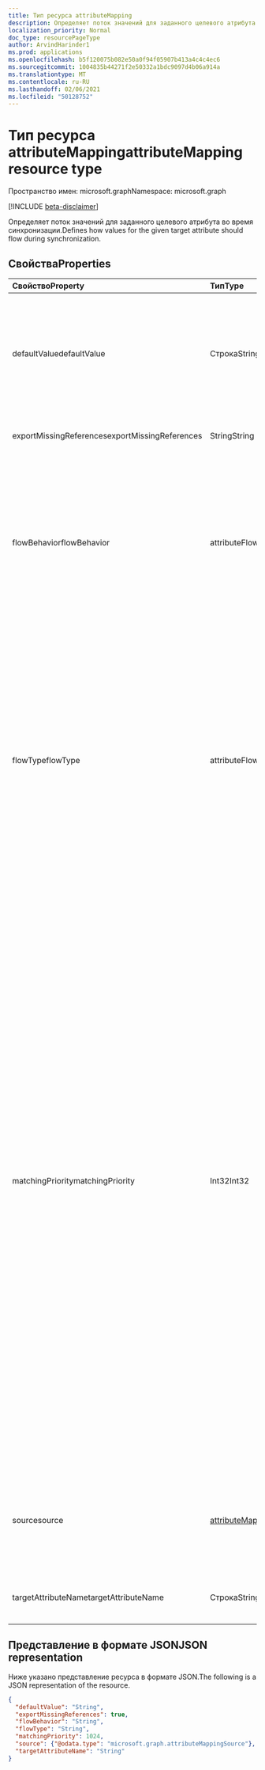 ```yaml
---
title: Тип ресурса attributeMapping
description: Определяет поток значений для заданного целевого атрибута во время синхронизации.
localization_priority: Normal
doc_type: resourcePageType
author: ArvindHarinder1
ms.prod: applications
ms.openlocfilehash: b5f120075b082e50a0f94f05907b413a4c4c4ec6
ms.sourcegitcommit: 1004835b44271f2e50332a1bdc9097d4b06a914a
ms.translationtype: MT
ms.contentlocale: ru-RU
ms.lasthandoff: 02/06/2021
ms.locfileid: "50128752"
---
```

# <a name="attributemapping-resource-type"></a><span data-ttu-id="9a2bc-103">Тип ресурса attributeMapping</span><span class="sxs-lookup"><span data-stu-id="9a2bc-103">attributeMapping resource type</span></span>

<span data-ttu-id="9a2bc-104">Пространство имен: microsoft.graph</span><span class="sxs-lookup"><span data-stu-id="9a2bc-104">Namespace: microsoft.graph</span></span>

[!INCLUDE [beta-disclaimer](../../includes/beta-disclaimer.md)]

<span data-ttu-id="9a2bc-105">Определяет поток значений для заданного целевого атрибута во время синхронизации.</span><span class="sxs-lookup"><span data-stu-id="9a2bc-105">Defines how values for the given target attribute should flow during synchronization.</span></span>

## <a name="properties"></a><span data-ttu-id="9a2bc-106">Свойства</span><span class="sxs-lookup"><span data-stu-id="9a2bc-106">Properties</span></span>

| <span data-ttu-id="9a2bc-107">Свойство</span><span class="sxs-lookup"><span data-stu-id="9a2bc-107">Property</span></span>                  | <span data-ttu-id="9a2bc-108">Тип</span><span class="sxs-lookup"><span data-stu-id="9a2bc-108">Type</span></span>                      | <span data-ttu-id="9a2bc-109">Описание</span><span class="sxs-lookup"><span data-stu-id="9a2bc-109">Description</span></span>    |
|:--------------------------|:--------------------------|:---------------|
|<span data-ttu-id="9a2bc-110">defaultValue</span><span class="sxs-lookup"><span data-stu-id="9a2bc-110">defaultValue</span></span>               | <span data-ttu-id="9a2bc-111">Строка</span><span class="sxs-lookup"><span data-stu-id="9a2bc-111">String</span></span>                    |<span data-ttu-id="9a2bc-112">Значение по умолчанию, используемее в случае, если свойство источника было оценено как  `null` .</span><span class="sxs-lookup"><span data-stu-id="9a2bc-112">Default value to be used in case the **source** property was evaluated to `null`.</span></span> <span data-ttu-id="9a2bc-113">Необязательный параметр.</span><span class="sxs-lookup"><span data-stu-id="9a2bc-113">Optional.</span></span>|
|<span data-ttu-id="9a2bc-114">exportMissingReferences</span><span class="sxs-lookup"><span data-stu-id="9a2bc-114">exportMissingReferences</span></span>    |<span data-ttu-id="9a2bc-115">String</span><span class="sxs-lookup"><span data-stu-id="9a2bc-115">String</span></span>                     |<span data-ttu-id="9a2bc-116">Только для внутреннего использования.</span><span class="sxs-lookup"><span data-stu-id="9a2bc-116">For internal use only.</span></span>|
|<span data-ttu-id="9a2bc-117">flowBehavior</span><span class="sxs-lookup"><span data-stu-id="9a2bc-117">flowBehavior</span></span>               |<span data-ttu-id="9a2bc-118">attributeFlowBehavior</span><span class="sxs-lookup"><span data-stu-id="9a2bc-118">attributeFlowBehavior</span></span>      |<span data-ttu-id="9a2bc-119">Определяет, когда этот атрибут должен экспортироваться в целевой каталог.</span><span class="sxs-lookup"><span data-stu-id="9a2bc-119">Defines when this attribute should be exported to the target directory.</span></span> <span data-ttu-id="9a2bc-120">Возможные значения: `FlowWhenChanged` и `FlowAlways` .</span><span class="sxs-lookup"><span data-stu-id="9a2bc-120">Possible values are: `FlowWhenChanged` and `FlowAlways`.</span></span> <span data-ttu-id="9a2bc-121">Значение по умолчанию: `FlowWhenChanged`.</span><span class="sxs-lookup"><span data-stu-id="9a2bc-121">Default is `FlowWhenChanged`.</span></span> |
|<span data-ttu-id="9a2bc-122">flowType</span><span class="sxs-lookup"><span data-stu-id="9a2bc-122">flowType</span></span>                   |<span data-ttu-id="9a2bc-123">attributeFlowType</span><span class="sxs-lookup"><span data-stu-id="9a2bc-123">attributeFlowType</span></span>          |<span data-ttu-id="9a2bc-124">Определяет время обновления этого атрибута в целевом каталоге.</span><span class="sxs-lookup"><span data-stu-id="9a2bc-124">Defines when this attribute should be updated in the target directory.</span></span> <span data-ttu-id="9a2bc-125">Возможные значения: (по умолчанию) (только при добавлении нового объекта) (только при добавлении новых значений в атрибут с несколькими `Always` `ObjectAddOnly` `MultiValueAddOnly` значениями).</span><span class="sxs-lookup"><span data-stu-id="9a2bc-125">Possible values are: `Always` (default), `ObjectAddOnly` (only when new object is created), `MultiValueAddOnly` (only when the change is adding new values to a multi-valued attribute).</span></span> |
|<span data-ttu-id="9a2bc-126">matchingPriority</span><span class="sxs-lookup"><span data-stu-id="9a2bc-126">matchingPriority</span></span>           |<span data-ttu-id="9a2bc-127">Int32</span><span class="sxs-lookup"><span data-stu-id="9a2bc-127">Int32</span></span>                      |<span data-ttu-id="9a2bc-128">Если больше 0, этот атрибут будет использоваться для первоначального совпадения объектов между исходным и целевым каталогами.</span><span class="sxs-lookup"><span data-stu-id="9a2bc-128">If higher than 0, this attribute will be used to perform an initial match of the objects between source and target directories.</span></span> <span data-ttu-id="9a2bc-129">Механизм синхронизации попытается найти совпадающий объект с помощью атрибута с наименьшим значением приоритета.</span><span class="sxs-lookup"><span data-stu-id="9a2bc-129">The synchronization engine will try to find the matching object using attribute with lowest value of matching priority first.</span></span> <span data-ttu-id="9a2bc-130">Если этот атрибут не найден, будет использоваться атрибут с следующим совпадающий приоритетом и так далее до тех пор, пока совпадение не будет найдено или больше совпадающие атрибуты не будут оставлены.</span><span class="sxs-lookup"><span data-stu-id="9a2bc-130">If not found, the attribute with the next matching priority will be used, and so on a until match is found or no more matching attributes are left.</span></span> <span data-ttu-id="9a2bc-131">В качестве совпадающих атрибутов следует использовать только те атрибуты, которые должны иметь уникальные значения, например электронную почту.</span><span class="sxs-lookup"><span data-stu-id="9a2bc-131">Only attributes that are expected to have unique values, such as email, should be used as matching attributes.</span></span>|
|<span data-ttu-id="9a2bc-132">source</span><span class="sxs-lookup"><span data-stu-id="9a2bc-132">source</span></span>                     |[<span data-ttu-id="9a2bc-133">attributeMappingSource</span><span class="sxs-lookup"><span data-stu-id="9a2bc-133">attributeMappingSource</span></span>](synchronization-attributemappingsource.md)     | <span data-ttu-id="9a2bc-134">Определяет, как значение должно быть извлечено (или преобразовано) из объекта-источника.</span><span class="sxs-lookup"><span data-stu-id="9a2bc-134">Defines how a value should be extracted (or transformed) from the source object.</span></span> |
|<span data-ttu-id="9a2bc-135">targetAttributeName</span><span class="sxs-lookup"><span data-stu-id="9a2bc-135">targetAttributeName</span></span>        |<span data-ttu-id="9a2bc-136">Строка</span><span class="sxs-lookup"><span data-stu-id="9a2bc-136">String</span></span>                     |<span data-ttu-id="9a2bc-137">Имя атрибута в целевом объекте.</span><span class="sxs-lookup"><span data-stu-id="9a2bc-137">Name of the attribute on the target object.</span></span> |

## <a name="json-representation"></a><span data-ttu-id="9a2bc-138">Представление в формате JSON</span><span class="sxs-lookup"><span data-stu-id="9a2bc-138">JSON representation</span></span>

<span data-ttu-id="9a2bc-139">Ниже указано представление ресурса в формате JSON.</span><span class="sxs-lookup"><span data-stu-id="9a2bc-139">The following is a JSON representation of the resource.</span></span>

<!-- {
  "blockType": "resource",
  "optionalProperties": [

  ],
  "@odata.type": "microsoft.graph.attributeMapping"
}-->

```json
{
  "defaultValue": "String",
  "exportMissingReferences": true,
  "flowBehavior": "String",
  "flowType": "String",
  "matchingPriority": 1024,
  "source": {"@odata.type": "microsoft.graph.attributeMappingSource"},
  "targetAttributeName": "String"
}

```

<!-- uuid: 8fcb5dbc-d5aa-4681-8e31-b001d5168d79
2015-10-25 14:57:30 UTC -->
<!--
{
  "type": "#page.annotation",
  "description": "attributeMapping resource",
  "keywords": "",
  "section": "documentation",
  "tocPath": "",
  "suppressions": []
}
-->


